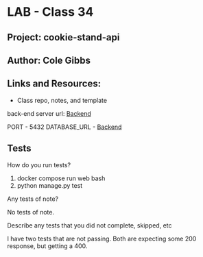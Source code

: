 # LAB - Class 34

## Project: cookie-stand-api

## Author: Cole Gibbs

## Links and Resources:

- Class repo, notes, and template

back-end server url: [Backend](https://cookie-stand-api-c401.herokuapp.com/)


PORT - 5432
DATABASE_URL - [Backend](https://cookie-stand-api-c401.herokuapp.com/)

## Tests

How do you run tests?

1. docker compose run web bash
2. python manage.py test

Any tests of note?

No tests of note.

Describe any tests that you did not complete, skipped, etc

I have two tests that are not passing. Both are expecting some 200 response, but getting a 400.
